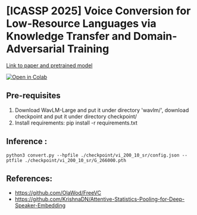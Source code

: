 # [ICASSP 2025] Voice Conversion for Low-Resource Languages via Knowledge Transfer and Domain-Adversarial Training

[Link to paper and pretrained model](https://drive.google.com/drive/folders/1QIsClIFMgZizeG6Is9WxlWVueUvbUuu7?usp=sharing)

[![Open in Colab](https://colab.research.google.com/assets/colab-badge.svg)](https://colab.research.google.com/drive/1UiCEtZtu0jIe1zy2t86prM9AHwyrvUWc?usp=sharing)


## Pre-requisites
1. Download WavLM-Large and put it under directory 'wavlm/', download checkpoint and put it under directory checkpoint/
2. Install requirements: pip install -r requirements.txt

## Inference :
```
python3 convert.py --hpfile ./checkpoint/vi_200_10_sr/config.json --ptfile ./checkpoint/vi_200_10_sr/G_266000.pth
```

## References:
* https://github.com/OlaWod/FreeVC
* https://github.com/KrishnaDN/Attentive-Statistics-Pooling-for-Deep-Speaker-Embedding
